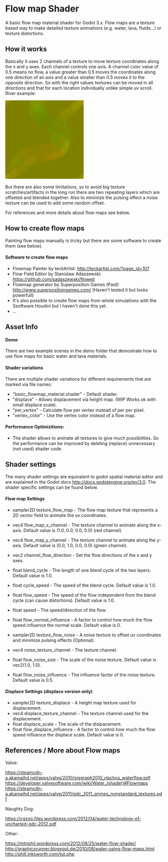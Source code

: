 # Flow map Shader

A basic flow map material shader for Godot 3.x.
Flow maps are a texture based way to make detailed texture animations (e.g. water, lava, fluids...) or texture distortions.


## How it works

Basically it uses 2 channels of a texture to move texture coordinates along the x and y axes.
Each channel controls one axis. A channel color value of 0.5 means no flow, a value greater than 0.5 moves the coordinates along one direction of an axis  and a value smaller than 0.5 moves it to the opposite direction.
So with the right values textures can be moved in all directions and that for each location individually unlike simple uv scroll. River example:

<img src="demo/textures/flowmap.png" width="250">

But there are also some limitations, so to avoid big texture scratches/artifacts in the long run there are two repeating layers which are offseted and blended together. Also to minimize the pulsing effect a noise texture can be used to add some random offset.

For references and more details about flow maps see below.


## How to create flow maps
Painting flow maps manually is tricky but there are some software to create them (see below).

#### Software to create flow maps
- Flowmap Painter by teckArtist: http://teckartist.com/?page_id=107
- Flow Field Editor by Stanislaw Adaszewski: https://github.com/sadaszewski/flowed
- Flowmap generator by Superposition Games (Paid): http://www.superpositiongames.com/ (Haven't tested it but looks powerfull)
- It's also possible to create flow maps from whole simulations with the Ssoftware Houdini but I haven't done this yet.
- ...


## Asset Info

#### Demo
There are two example scenes in the demo folder that demostrate how to use flow maps for basic water and lava materials.

#### Shader variations
There are multiple shader variations for different requirements that are marked via file names:

- "basic_flowmap_material.shader" - Default shader.
- "displace" - Allows displacement via height map. (WIP Works ok with small displace scale).
- "per_vertex" - Calculate flow per vertex instead of per per pixel.
- "vertex_color" - Use the vertex color instead of a flow map.

#### Performance Optimizitions:
- The shader allows to animate all textures to give much possibilities. So the performance can be improved by deleting (replace) unnecessary (not used) shader code.


## Shader settings

The many shader settings are equivalent to godot spatial material editor and are explained in the Godot docs http://docs.godotengine.org/en/3.0.
The shader specific settings can be found below.

#### Flow map Settings
- sampler2D texture_flow_map - The flow map texture that represents a 2D vector field to animate the uv coordinates.
- vec4 flow_map_x_channel - The texture channel to animate along the x-axis. Default value is (1.0, 0.0, 0.0, 0.0) (red channel).
- vec4 flow_map_y_channel - The texture channel to animate along the y-axis. Default value is (0.0, 1.0, 0.0, 0.0) (green channel).
- vec2 channel_flow_direction - Set the flow directions of the x and y axes.
- float blend_cycle - The length of one blend cycle of the two layers. Default value is 1.0.
- float cycle_speed - The speed of the blend cycle. Default value is 1.0.
- float flow_speed - The speed of the flow independent from the blend cycle (can cause distortions). Default value is 1.0.
- float speed - The speed/direction of the flow.
- float flow_normal_influence - A factor to control how much the flow speed influence the normal scale. Default value is 0.


- sampler2D texture_flow_noise - A noise texture to offset uv coordinates and minimize pulsing effects (Optional).
- vec4 noise_texture_channel - The texture channel.
- float flow_noise_size - The scale of the noise texture. Default value is vec2(1.0, 1.0).
- float flow_noise_influence - The influence factor of the noise texture. Default value is 0.5.

#### Displace Settings (displace version only)
- sampler2D texture_displace - A height map texture used for displacement.
- vec4 displace_texture_channel - The texture channel used for the displacement.
- float displace_scale - The scale of the dislpacement.
- float flow_displace_influence - A factor to control how much the flow speed influence the displace scale. Default value is 0.


## References / More about Flow maps
Valve:

https://steamcdn-a.akamaihd.net/apps/valve/2010/siggraph2010_vlachos_waterflow.pdf
https://developer.valvesoftware.com/wiki/Water_(shader)#Flowmaps
https://steamcdn-a.akamaihd.net/apps/valve/2011/gdc_2011_grimes_nonstandard_textures.pdf

Naughty Dog:

https://cgzoo.files.wordpress.com/2012/04/water-technology-of-uncharted-gdc-2012.pdf

Other:

https://mtnphil.wordpress.com/2012/08/25/water-flow-shader/
http://graphicsrunner.blogspot.de/2010/08/water-using-flow-maps.html
http://phill.inksworth.com/tut.php
